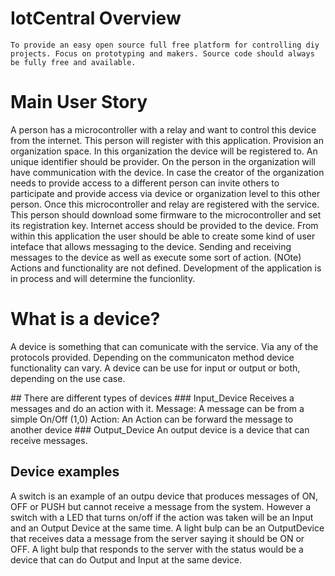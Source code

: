 # IotCentral Overview
    To provide an easy open source full free platform for controlling diy projects. Focus on prototyping and makers. Source code should always be fully free and available.

# Main User Story
<p> A person has a microcontroller with a relay and want to control this device from the internet.
    This person will register with this application. Provision an organization space. In this organization the device will be registered to. An unique identifier should be provider. On the person in the organization will have communication with the device. In case the creator of the organization needs to provide access to a different person can invite others to participate and provide access via device or organization level to this other person.
    Once this microcontroller and relay are registered with the service. This person should download some firmware to the microcontroller and set its registration key. 
    Internet access should be provided to the device.
    From within this application the user should be able to create some kind of user inteface that allows messaging to the device. Sending and receiving messages to the device as well as execute some sort of action.
    (NOte) Actions and functionality are not defined. Development of the application is in process and will determine the funcionlity.</p>

# What is a device?
<p>A device is something that can comunicate with the service. Via any of the protocols provided. Depending on the communicaton method device functionality can vary.
    A device can be use for input or output or both, depending on the use case.</p>
## There are different types of devices
### Input_Device
    Receives a messages and do an action with it.
    Message:
        A message can be from a simple On/Off (1,0)
    Action:
        An Action can be forward the message to another device
### Output_Device
    An output device is a device that can receive messages.

## Device examples
<p>    A switch is an example of an outpu device that produces messages of ON, OFF or PUSH but cannot receive a message from the system.
    However a switch with a LED that turns on/off if the action was taken will be an Input and an Output Device at the same time.
    A light bulp can be an OutputDevice that receives data a message from the server saying it should be ON or OFF. A light bulp that responds to the server with the status would be a device that can do Output and Input at the same device.</p>
